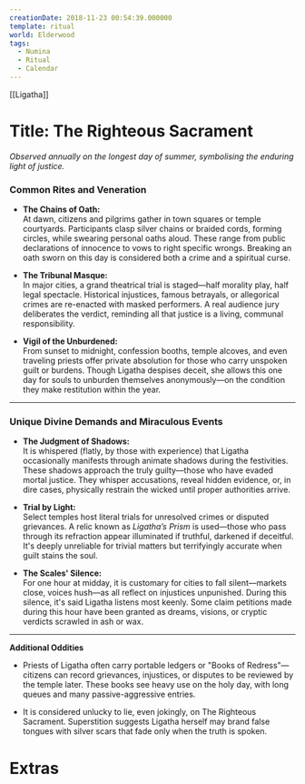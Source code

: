 ```yaml
---
creationDate: 2018-11-23 00:54:39.000000
template: ritual
world: Elderwood
tags:
  - Numina
  - Ritual
  - Calendar
---
```

[[Ligatha]]

# Title: The Righteous Sacrament

_Observed annually on the longest day of summer, symbolising the enduring light of justice._

### Common Rites and Veneration

- **The Chains of Oath:**  
    At dawn, citizens and pilgrims gather in town squares or temple courtyards. Participants clasp silver chains or braided cords, forming circles, while swearing personal oaths aloud. These range from public declarations of innocence to vows to right specific wrongs. Breaking an oath sworn on this day is considered both a crime and a spiritual curse.
    
- **The Tribunal Masque:**  
    In major cities, a grand theatrical trial is staged—half morality play, half legal spectacle. Historical injustices, famous betrayals, or allegorical crimes are re-enacted with masked performers. A real audience jury deliberates the verdict, reminding all that justice is a living, communal responsibility.
    
- **Vigil of the Unburdened:**  
    From sunset to midnight, confession booths, temple alcoves, and even traveling priests offer private absolution for those who carry unspoken guilt or burdens. Though Ligatha despises deceit, she allows this one day for souls to unburden themselves anonymously—on the condition they make restitution within the year.
    

---

### Unique Divine Demands and Miraculous Events

- **The Judgment of Shadows:**  
    It is whispered (flatly, by those with experience) that Ligatha occasionally manifests through animate shadows during the festivities. These shadows approach the truly guilty—those who have evaded mortal justice. They whisper accusations, reveal hidden evidence, or, in dire cases, physically restrain the wicked until proper authorities arrive.
    
- **Trial by Light:**  
    Select temples host literal trials for unresolved crimes or disputed grievances. A relic known as _Ligatha’s Prism_ is used—those who pass through its refraction appear illuminated if truthful, darkened if deceitful. It's deeply unreliable for trivial matters but terrifyingly accurate when guilt stains the soul.
    
- **The Scales' Silence:**  
    For one hour at midday, it is customary for cities to fall silent—markets close, voices hush—as all reflect on injustices unpunished. During this silence, it's said Ligatha listens most keenly. Some claim petitions made during this hour have been granted as dreams, visions, or cryptic verdicts scrawled in ash or wax.
    

---

**Additional Oddities**

- Priests of Ligatha often carry portable ledgers or "Books of Redress"—citizens can record grievances, injustices, or disputes to be reviewed by the temple later. These books see heavy use on the holy day, with long queues and many passive-aggressive entries.
    
- It is considered unlucky to lie, even jokingly, on The Righteous Sacrament. Superstition suggests Ligatha herself may brand false tongues with silver scars that fade only when the truth is spoken.

# Extras

